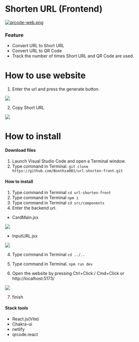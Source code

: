# Shorten URL (Frontend)

[![qrcode-web.png](https://i.postimg.cc/c4tnL310/qrcode-web.png)](https://ugritbooth.netlify.app/)

### Feature
- Convert URL to Short URL
- Convert URL to QR Code
- Track the number of times Short URL and QR Code are used.

# How to use website
1. Enter the url and press the generate button.

![](https://i.postimg.cc/0jc5GDgW/Screenshot-2024-03-31-135436.png)

2. Copy Short URL

![](https://i.postimg.cc/V69X8GMJ/Screenshot-2024-03-31-140043.png)


# How to install

#### Download files
1. Launch Visual Studio Code and open a Terminal window.
2. Type command in Terminal.     `git clone https://github.com/Boothza001/url-shorten-front.git`

#### How to install
1. Type command in Terminal     `cd url-shorten-front`
2. Type command in Terminal     `npm i`
2. Type command in Terminal     `cd src/components`
3. Enter the backend url.
- CardMain.jsx

![](https://i.postimg.cc/76mPy0B3/Screenshot-2024-03-31-133244.png)

- InputURL.jsx

![](https://i.postimg.cc/JnLncRFF/Screenshot-2024-03-31-134124.png)

4. Type command in Terminal     `cd ../..`
5. Type command in Terminal.     `npm run dev`

6. Open the website by pressing Ctrl+Click / Cmd+Click or http://localhost:5173/

![](https://i.postimg.cc/k57msw9n/Screenshot-2024-03-31-141041.png)

7. finish

#### Stack tools
- React.js(Vite)
- Chakra-ui
- netlify
- qrcode.react
